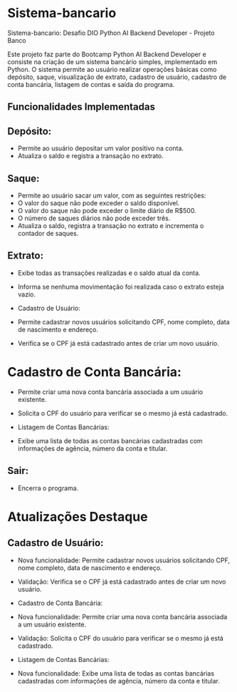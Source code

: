 # Sistema-bancario
Sistema-bancario: Desafio DIO Python AI Backend Developer - Projeto Banco

Este projeto faz parte do Bootcamp Python AI Backend Developer e consiste na criação de um sistema bancário simples, implementado em Python. O sistema permite ao usuário realizar operações básicas como depósito, saque, visualização de extrato, cadastro de usuário, cadastro de conta bancária, listagem de contas e saída do programa.

## Funcionalidades Implementadas

## Depósito:

- Permite ao usuário depositar um valor positivo na conta.
- Atualiza o saldo e registra a transação no extrato.

## Saque:

- Permite ao usuário sacar um valor, com as seguintes restrições:
- O valor do saque não pode exceder o saldo disponível.
- O valor do saque não pode exceder o limite diário de R$500.
- O número de saques diários não pode exceder três.
- Atualiza o saldo, registra a transação no extrato e incrementa o contador de saques.

## Extrato:

- Exibe todas as transações realizadas e o saldo atual da conta.
- Informa se nenhuma movimentação foi realizada caso o extrato esteja vazio.
- Cadastro de Usuário:

- Permite cadastrar novos usuários solicitando CPF, nome completo, data de nascimento e endereço.
- Verifica se o CPF já está cadastrado antes de criar um novo usuário.

# Cadastro de Conta Bancária:

- Permite criar uma nova conta bancária associada a um usuário existente.
- Solicita o CPF do usuário para verificar se o mesmo já está cadastrado.
- Listagem de Contas Bancárias:

- Exibe uma lista de todas as contas bancárias cadastradas com informações de agência, número da conta e titular.

## Sair:

- Encerra o programa.

# Atualizações Destaque

## Cadastro de Usuário:

- Nova funcionalidade: Permite cadastrar novos usuários solicitando CPF, nome completo, data de nascimento e endereço.
- Validação: Verifica se o CPF já está cadastrado antes de criar um novo usuário.
- Cadastro de Conta Bancária:

- Nova funcionalidade: Permite criar uma nova conta bancária associada a um usuário existente.
- Validação: Solicita o CPF do usuário para verificar se o mesmo já está cadastrado.
- Listagem de Contas Bancárias:

- Nova funcionalidade: Exibe uma lista de todas as contas bancárias cadastradas com informações de agência, número da conta e titular.
